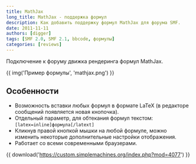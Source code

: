 ```yaml
---
title: MathJax
long_title: MathJax - поддержка формул
description: Как добавить поддержку формул MathJax для форума SMF.
date: 2011-11-11
authors: [digger]
tags: [SMF 2.0, SMF 2.1, bbcode, формулы]
categories: [reviews]
---
```


Подключение к форуму движка рендеринга формул MathJax.

<!-- more -->

{{ img('Пример формулы', 'mathjax.png') }}

## Особенности

* Возможность вставки любых формул в формате LaTeX (в редакторе сообщений появляется новая кнопочка).
* Отдельный параметр, для обтекания формул текстом: `[latex=inline]формула[/latext]`
* Кликнув правой кнопкой мышки на любой формуле, можно изменить некоторые дополнительные настройки отображения.
* Работает со всеми современными браузерами.

{{ download('https://custom.simplemachines.org/index.php?mod=4077') }}
